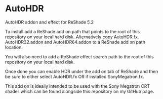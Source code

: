 # AutoHDR
AutoHDR addon and effect for ReShade 5.2

To install add a ReShade add on path that points to the root of this repository on your local hard disk.  Alternatively copy AutoHDR.fx, AutoHDR32.addon and AutoHDR64.addon to a ReShade add on path location.

You will also need to add a ReShade effect search path to the root of this repository on your local hard disk.

Once done you can enable HDR under the add on tab of ReShade and then be sure to either select AutoHDR.fx OR if installed SonyMegatron.fx.

This add on is ideally intended to be used with the Sony Megatron CRT shader which can be found alongside this repository on my GitHub page. 

